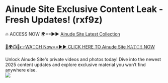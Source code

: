 # Ainude Site Exclusive Content Leak - Fresh Updates! (rxf9z)

🔥 ACCESS NOW 🌍==►► <a href="https://tinyurl.com/yc657z5k" rel="nofollow">Ainude Site Latest Collection</a>
<br><br>
[🔴🌍📺📱👉WA𝚃CH Now==►► CLICK HERE TO Ainude Site 𝚆𝙰𝚃𝙲𝙷 NOW](https://tinyurl.com/yc657z5k)
<br><br>
Unlock Ainude Site's private videos and photos today! Dive into the newest 2025 content updates and explore exclusive material you won’t find anywhere else.
<br>
<a href="https://tinyurl.com/yc657z5k" rel="nofollow" data-target="animated-image.originalLink"><img src="https://camo.githubusercontent.com/8a4f000d20f83aca3bf7ec5f350d767afa0574a8a352519fd8cfa583a6f93a33/68747470733a2f2f692e696d6775722e636f6d2f644a486b345a712e676966" data-canonical-src="https://i.imgur.com/dJHk4Zq.gif" style="max-width: 100%; display: inline-block;" data-target="animated-image.originalImage"></a>
<br>
